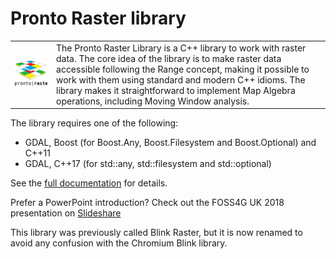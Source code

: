# Pronto Raster library
 <table style="width:100%">
  <tr>
    <td><img src="./docs/assets/logo.svg" width="350"> </td>
    <td>The Pronto Raster Library is a C++ library to work with raster data. The core idea of the library is to make raster data accessible following the Range concept, making it possible to work with them using standard and modern C++ idioms. The library makes it straightforward to implement Map Algebra operations, including Moving Window analysis.</td>
  </tr>
</table> 

The library requires one of the following:
- GDAL, Boost (for Boost.Any, Boost.Filesystem and Boost.Optional) and C++11
- GDAL, C++17 (for std\::any, std\::filesystem and std\::optional)

See the [full documentation](./docs/raster.md) for details.

Prefer a PowerPoint introduction? Check  out the FOSS4G UK 2018 presentation on [Slideshare](https://www.slideshare.net/AlexHagenZanker/pronto-raster-v3)

This library was previously called Blink Raster, but it is now renamed to avoid any confusion with the Chromium Blink library. 
   